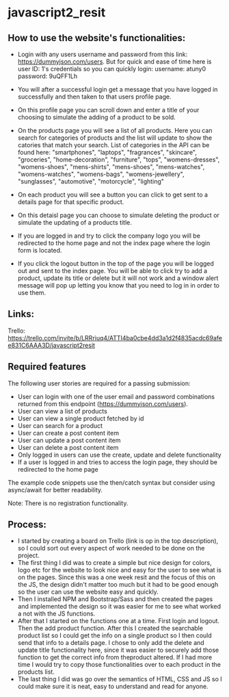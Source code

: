 # javascript2_resit

## How to use the website's functionalities:

* Login with any users username and password from this link: https://dummyjson.com/users.
  But for quick and ease of time here is user ID: 1's credentials so you can quickly login:
  username: atuny0
  password: 9uQFF1Lh
* You will after a successful login get a message that you have logged in successfully and then taken to that users profile page.
* On this profile page you can scroll down and enter a title of your choosing to simulate the adding of a product to be sold.
* On the products page you will see a list of all products. Here you can search for categories of products and the list will update to show the catories that match your search.
  List of categories in the API can be found here: 
  "smartphones",
  "laptops",
  "fragrances",
  "skincare",
  "groceries",
  "home-decoration",
  "furniture",
  "tops",
  "womens-dresses",
  "womens-shoes",
  "mens-shirts",
  "mens-shoes",
  "mens-watches",
  "womens-watches",
  "womens-bags",
  "womens-jewellery",
  "sunglasses",
  "automotive",
  "motorcycle",
  "lighting"
  
* On each product you will see a button you can click to get sent to a details page for that specific product. 
* On this detaisl page you can choose to simulate deleting the product or simulate the updating of a products title.
* If you are logged in and try to click the company logo you will be redirected to the home page and not the index page where the login form is located.
* If you click the logout button in the top of the page you will be logged out and sent to the index page. You will be able to 
  click try to add a product, update its title or delete but it will not work and a window alert message will pop up letting you know that you need to log in in order to use them.

## Links:

Trello: https://trello.com/invite/b/LRRriuq4/ATTI4ba0cbe4dd3a1d2f4835acdc69afee831C6AAA3D/javascript2resit


## Required features
The following user stories are required for a passing submission:

* User can login with one of the user email and password combinations returned from this endpoint (https://dummyjson.com/users).
* User can view a list of products
* User can view a single product fetched by id
* User can search for a product
* User can create a post content item
* User can update a post content item
* User can delete a post content item
* Only logged in users can use the create, update and delete functionality
* If a user is logged in and tries to access the login page, they should be redirected to the home page

The example code snippets use the then/catch syntax but consider using async/await for better readability.

Note: There is no registration functionality.


## Process:

* I started by creating a board on Trello (link is op in the top description), so I could sort out every aspect of work needed to be done on the project.
* The first thing I did was to create a simple but nice design for colors, logo etc for the website to look nice and easy for the user to see what is on the pages. 
  Since this was a one week resit and the focus of this on the JS, the design didn't matter too much but it had to be good enough so the user can use the website easy and quickly.
* Then I installed NPM and Bootstrap/Sass and then created the pages and implemented the design so it was easier for me to see what worked a not with the JS functions. 
* After that I started on the functions one at a time. First login and logout. Then the add product function. After this I created the searchable product list so I could get the info on a single product so I then could send     that info to a details page. I chose to only add the delete and update title functionality here, since it was easier to securely add those function to get the correct info from theproduct altered. If I had more time I would   try to copy those functionalities over to each product in the products list. 
* The last thing I did was go over the semantics of HTML, CSS and JS so I could make sure it is neat, easy to understand and read for anyone.
